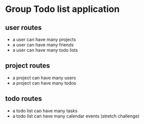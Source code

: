 # Group Todo list application

## user routes

* a user can have many projects
* a user can have many friends
* a user can have many todo lists

## project routes

* a project can have many users
* a project can have many todos

## todo routes

* a todo list can have many tasks
* a todo list can have many calendar events (stretch challenge)


